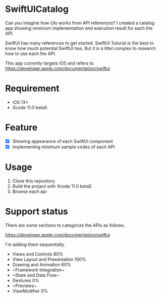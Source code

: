 # SwiftUICatalog

Can you imagine how UIs works from API references?
I created a catalog app showing minimum implementation and execution result for each the API.

SwiftUI has many references to get started.
SwiftUI Tutorial is the best to know how much potential SwiftUI has.
But it is a littel complex to research how to use each the API.

This app currently targets iOS and refers to https://developer.apple.com/documentation/swiftui

# Requirement
- iOS 13+
- Xcode 11.0 beta5

# Feature
- [x] Showing appearance of each SwiftUI component
- [x] Implementing minimum sample codes of each API

# Usage
1. Clone this repository
2. Build the project with Xcode 11.0 beta5
3. Browse each api

# Support status

There are some sections to categorize the APIs as follows.

https://developer.apple.com/documentation/swiftui 


I'm adding them sequentially.

- Views and Controls 80%  
- View Layout and Presentation 100% 
- Drawing and Animation  60%  
- ~Framework Integration~
- ~State and Data Flow~
- Gestures 0% 
- ~Previews~
- ViewModifier 0%

